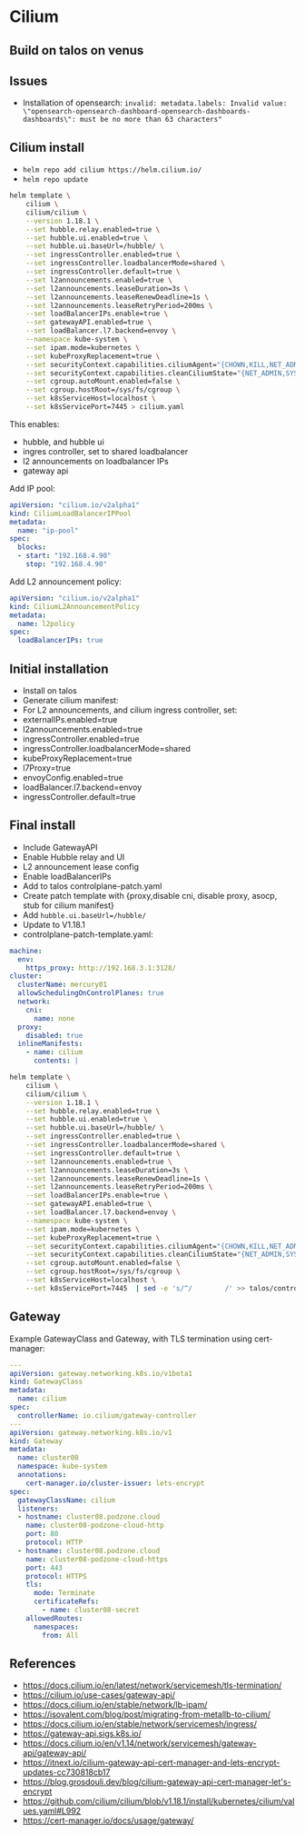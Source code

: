 # Cilium

## Build on talos on venus

## Issues

- Installation of opensearch: `invalid: metadata.labels: Invalid value: \"opensearch-opensearch-dashboard-opensearch-dashboards-dashboards\": must be no more than 63 characters"`

## Cilium install

- `helm repo add cilium https://helm.cilium.io/`
- `helm repo update`

```bash
helm template \
    cilium \
    cilium/cilium \
    --version 1.18.1 \
    --set hubble.relay.enabled=true \
    --set hubble.ui.enabled=true \
    --set hubble.ui.baseUrl=/hubble/ \
    --set ingressController.enabled=true \
    --set ingressController.loadbalancerMode=shared \
    --set ingressController.default=true \
    --set l2announcements.enabled=true \
    --set l2announcements.leaseDuration=3s \
    --set l2announcements.leaseRenewDeadline=1s \
    --set l2announcements.leaseRetryPeriod=200ms \
    --set loadBalancerIPs.enable=true \
    --set gatewayAPI.enabled=true \
    --set loadBalancer.l7.backend=envoy \
    --namespace kube-system \
    --set ipam.mode=kubernetes \
    --set kubeProxyReplacement=true \
    --set securityContext.capabilities.ciliumAgent="{CHOWN,KILL,NET_ADMIN,NET_RAW,IPC_LOCK,SYS_ADMIN,SYS_RESOURCE,DAC_OVERRIDE,FOWNER,SETGID,SETUID}" \
    --set securityContext.capabilities.cleanCiliumState="{NET_ADMIN,SYS_ADMIN,SYS_RESOURCE}" \
    --set cgroup.autoMount.enabled=false \
    --set cgroup.hostRoot=/sys/fs/cgroup \
    --set k8sServiceHost=localhost \
    --set k8sServicePort=7445 > cilium.yaml
```

This enables:

- hubble, and hubble ui
- ingres controller, set to shared loadbalancer
- l2 announcements on loadbalancer IPs
- gateway api

Add IP pool:

```yaml
apiVersion: "cilium.io/v2alpha1"
kind: CiliumLoadBalancerIPPool
metadata:
  name: "ip-pool"
spec:
  blocks:
  - start: "192.168.4.90"
    stop: "192.168.4.90"
```

Add L2 announcement policy:

```yaml
apiVersion: "cilium.io/v2alpha1"
kind: CiliumL2AnnouncementPolicy
metadata:
  name: l2policy
spec:
  loadBalancerIPs: true
```

## Initial installation

- Install on talos
- Generate cilium manifest:
- For L2 announcements, and cilium ingress controller, set:
- externalIPs.enabled=true
- l2announcements.enabled=true
- ingressController.enabled=true
- ingressController.loadbalancerMode=shared
- kubeProxyReplacement=true
- l7Proxy=true
- envoyConfig.enabled=true
- loadBalancer.l7.backend=envoy
- ingressController.default=true

## Final install

- Include GatewayAPI
- Enable Hubble relay and UI
- L2 announcement lease config
- Enable loadBalancerIPs
- Add to talos controlplane-patch.yaml
- Create patch template with {proxy,disable cni, disable proxy, asocp, stub for cilium manifest}
- Add `hubble.ui.baseUrl=/hubble/`
- Update to V1.18.1
- controlplane-patch-template.yaml:

```yaml
machine:
  env:
    https_proxy: http://192.168.3.1:3128/
cluster:
  clusterName: mercury01
  allowSchedulingOnControlPlanes: true
  network:
    cni:
      name: none
  proxy:
    disabled: true
  inlineManifests:
    - name: cilium
      contents: |
```

```bash
helm template \
    cilium \
    cilium/cilium \
    --version 1.18.1 \
    --set hubble.relay.enabled=true \
    --set hubble.ui.enabled=true \
    --set hubble.ui.baseUrl=/hubble/ \
    --set ingressController.enabled=true \
    --set ingressController.loadbalancerMode=shared \
    --set ingressController.default=true \
    --set l2announcements.enabled=true \
    --set l2announcements.leaseDuration=3s \
    --set l2announcements.leaseRenewDeadline=1s \
    --set l2announcements.leaseRetryPeriod=200ms \
    --set loadBalancerIPs.enable=true \
    --set gatewayAPI.enabled=true \
    --set loadBalancer.l7.backend=envoy \
    --namespace kube-system \
    --set ipam.mode=kubernetes \
    --set kubeProxyReplacement=true \
    --set securityContext.capabilities.ciliumAgent="{CHOWN,KILL,NET_ADMIN,NET_RAW,IPC_LOCK,SYS_ADMIN,SYS_RESOURCE,DAC_OVERRIDE,FOWNER,SETGID,SETUID}" \
    --set securityContext.capabilities.cleanCiliumState="{NET_ADMIN,SYS_ADMIN,SYS_RESOURCE}" \
    --set cgroup.autoMount.enabled=false \
    --set cgroup.hostRoot=/sys/fs/cgroup \
    --set k8sServiceHost=localhost \
    --set k8sServicePort=7445  | sed -e 's/^/        /' >> talos/controlplane-patch.yaml
```

## Gateway

Example GatewayClass and Gateway, with TLS termination using cert-manager:

```yaml
---
apiVersion: gateway.networking.k8s.io/v1beta1
kind: GatewayClass
metadata:
  name: cilium
spec:
  controllerName: io.cilium/gateway-controller
---
apiVersion: gateway.networking.k8s.io/v1
kind: Gateway
metadata:
  name: cluster08
  namespace: kube-system
  annotations:
    cert-manager.io/cluster-issuer: lets-encrypt
spec:
  gatewayClassName: cilium
  listeners:
  - hostname: cluster08.podzone.cloud
    name: cluster08-podzone-cloud-http
    port: 80
    protocol: HTTP
  - hostname: cluster08.podzone.cloud
    name: cluster08-podzone-cloud-https
    port: 443
    protocol: HTTPS
    tls:
      mode: Terminate
      certificateRefs:
        - name: cluster08-secret
    allowedRoutes:
      namespaces:
        from: All
```

## References

- <https://docs.cilium.io/en/latest/network/servicemesh/tls-termination/>
- <https://cilium.io/use-cases/gateway-api/>
- <https://docs.cilium.io/en/stable/network/lb-ipam/>
- <https://isovalent.com/blog/post/migrating-from-metallb-to-cilium/>
- <https://docs.cilium.io/en/stable/network/servicemesh/ingress/>
- <https://gateway-api.sigs.k8s.io/>
- <https://docs.cilium.io/en/v1.14/network/servicemesh/gateway-api/gateway-api/>
- <https://itnext.io/cilium-gateway-api-cert-manager-and-lets-encrypt-updates-cc730818cb17>
- <https://blog.grosdouli.dev/blog/cilium-gateway-api-cert-manager-let's-encrypt>
- <https://github.com/cilium/cilium/blob/v1.18.1/install/kubernetes/cilium/values.yaml#L992>
- <https://cert-manager.io/docs/usage/gateway/>
